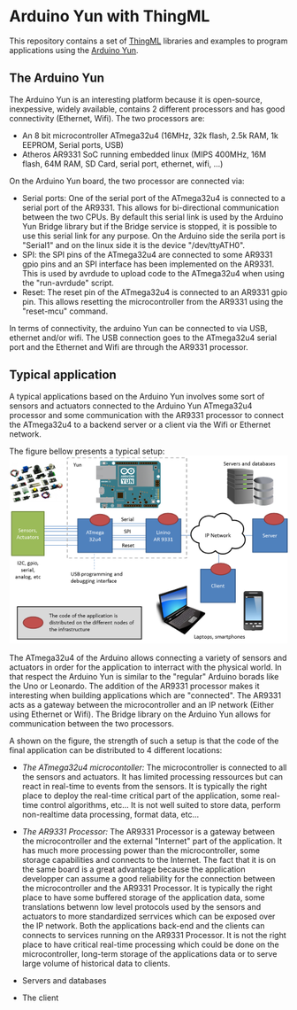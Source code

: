 # Arduino Yun with ThingML

This repository contains a set of [ThingML][Link-ThingML] libraries and examples to program applications using the [Arduino Yun][Link-Yun].

## The Arduino Yun

The Arduino Yun is an interesting platform because it is open-source, inexpessive, widely available, contains 2 different processors and has good connectivity (Ethernet, Wifi). The two processors are:
* An 8 bit microcontroller ATmega32u4 (16MHz, 32k flash, 2.5k RAM, 1k EEPROM, Serial ports, USB)
* Atheros AR9331 SoC running embedded linux (MIPS 400MHz, 16M flash, 64M RAM, SD Card, serial port, ethernet, wifi, ...)

On the Arduino Yun board, the two processor are connected via:
* Serial ports: One of the serial port of the ATmega32u4 is connected to a serial port of the AR9331. This allows for bi-directional communication between the two CPUs. By default this serial link is used by the Arduino Yun Bridge library but if the Bridge service is stopped, it is possible to use this serial link for any purpose. On the Arduino side the serila port is "Serial1" and on the linux side it is the device "/dev/ttyATH0".
* SPI: the SPI pins of the ATmega32u4 are connected to some AR9331 gpio pins and an SPI interface has been implemented on the AR9331. This is used by avrdude to upload code to the ATmega32u4 when using the "run-avrdude" script.
* Reset: The reset pin of the ATmega32u4 is connected to an AR9331 gpio pin. This allows resetting the microcontroller from the AR9331 using the "reset-mcu" command.

In terms of connectivity, the arduino Yun can be connected to via USB, ethernet and/or wifi. The USB connection goes to the ATmega32u4 serial port and the Ethernet and Wifi are through the AR9331 processor.

## Typical application

A typical applications based on the Arduino Yun involves some sort of sensors and actuators connected to the Arduino Yun ATmega32u4 processor and some communication with the AR9331 processor to connect the ATmega32u4 to a backend server or a client via the Wifi or Ethernet network.

The figure bellow presents a typical setup:
![Typical application using an Arduino Yun][Fig-Yun-App]

The ATmega32u4 of the Arduino allows connecting a variety of sensors and actuators in order for the application to interract with the physical world. In that respect the Arduino Yun is similar to the "regular" Arduino borads like the Uno or Leonardo. The addition of the AR9331 processor makes it interesting when building applications which are "connected". The AR9331 acts as a gateway between the microcontroller and an IP network (Either using Ethernet or Wifi). The Bridge library on the Arduino Yun allows for communication between the two processors.

A shown on the figure, the strength of such a setup is that the code of the final application can be distributed to 4 different locations:
* *The ATmega32u4 microcontoller:* The microcontroller is connected to all the sensors and actuators. It has limited processing ressources but can react in real-time to events from the sensors. It is typically the right place to deploy the real-time critical part of the application, some real-time control algorithms, etc... It is not well suited to store data, perform non-realtime data processing, format data, etc...

* *The AR9331 Processor:* The AR9331 Processor is a gateway between the microcontroller and the external "Internet" part of the application. It has much more processing power than the microcontroller, some storage capabilities and connects to the Internet. The fact that it is on the same board is a great advantage because the application developper can assume a good reliability for the connection between the microcontroller and the AR9331 Processor. It is typically the right place to have some buffered storage of the application data, some translations betwenn low level protocols used by the sensors and actuators to more standardized serrvices which can be exposed over the IP network. Both the applications back-end and the clients can connects to services running on the AR9331 Processor. It is not the right place to have critical real-time processing which could be done on the microcontroller, long-term storage of the applications data or to serve large volume of historical data to clients. 

* Servers and databases
* The client




[Fig-Yun-App]: https://raw.githubusercontent.com/SINTEF-9012/Yun-ThingML/master/doc/Fig-Yun-App-600.png?token=756491__eyJzY29wZSI6IlJhd0Jsb2I6U0lOVEVGLTkwMTIvWXVuLVRoaW5nTUwvbWFzdGVyL2RvYy9GaWctWXVuLUFwcC02MDAucG5nIiwiZXhwaXJlcyI6MTQwMTI3Mzg2M30%3D--fcd1abca987eb52e17c15c80d097b48950a3b543

[Link-Yun]: http://arduino.cc/en/Main/ArduinoBoardYun?from=Main.ArduinoYUN

[Link-ThingML]: http://www.thingml.org 
